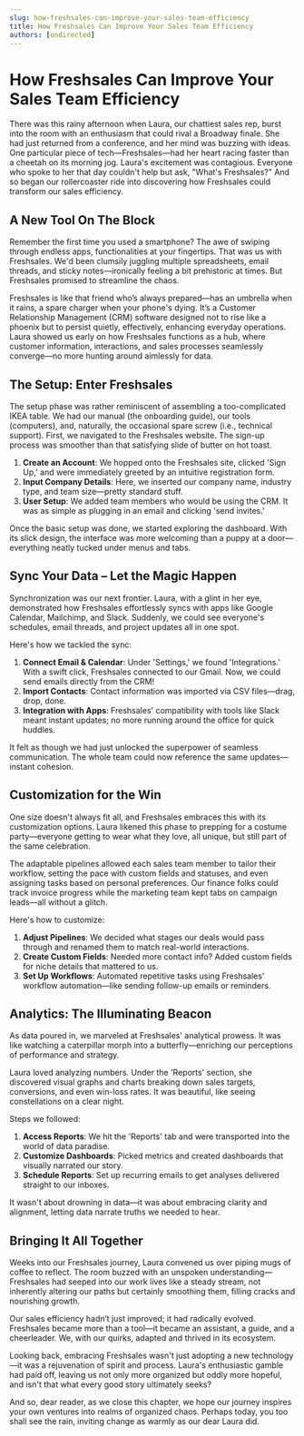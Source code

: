 ```yaml
---
slug: how-freshsales-can-improve-your-sales-team-efficiency
title: How Freshsales Can Improve Your Sales Team Efficiency
authors: [undirected]
---
```



# How Freshsales Can Improve Your Sales Team Efficiency

There was this rainy afternoon when Laura, our chattiest sales rep, burst into the room with an enthusiasm that could rival a Broadway finale. She had just returned from a conference, and her mind was buzzing with ideas. One particular piece of tech—Freshsales—had her heart racing faster than a cheetah on its morning jog. Laura's excitement was contagious. Everyone who spoke to her that day couldn't help but ask, "What's Freshsales?" And so began our rollercoaster ride into discovering how Freshsales could transform our sales efficiency.

## A New Tool On The Block

Remember the first time you used a smartphone? The awe of swiping through endless apps, functionalities at your fingertips. That was us with Freshsales. We'd been clumsily juggling multiple spreadsheets, email threads, and sticky notes—ironically feeling a bit prehistoric at times. But Freshsales promised to streamline the chaos.

Freshsales is like that friend who’s always prepared—has an umbrella when it rains, a spare charger when your phone's dying. It’s a Customer Relationship Management (CRM) software designed not to rise like a phoenix but to persist quietly, effectively, enhancing everyday operations. Laura showed us early on how Freshsales functions as a hub, where customer information, interactions, and sales processes seamlessly converge—no more hunting around aimlessly for data.

## The Setup: Enter Freshsales

The setup phase was rather reminiscent of assembling a too-complicated IKEA table. We had our manual (the onboarding guide), our tools (computers), and, naturally, the occasional spare screw (i.e., technical support). First, we navigated to the Freshsales website. The sign-up process was smoother than that satisfying slide of butter on hot toast. 

1. **Create an Account**: We hopped onto the Freshsales site, clicked 'Sign Up,' and were immediately greeted by an intuitive registration form. 
2. **Input Company Details**: Here, we inserted our company name, industry type, and team size—pretty standard stuff.
3. **User Setup**: We added team members who would be using the CRM. It was as simple as plugging in an email and clicking 'send invites.'

Once the basic setup was done, we started exploring the dashboard. With its slick design, the interface was more welcoming than a puppy at a door—everything neatly tucked under menus and tabs. 

## Sync Your Data – Let the Magic Happen

Synchronization was our next frontier. Laura, with a glint in her eye, demonstrated how Freshsales effortlessly syncs with apps like Google Calendar, Mailchimp, and Slack. Suddenly, we could see everyone's schedules, email threads, and project updates all in one spot.

Here's how we tackled the sync:

1. **Connect Email & Calendar**: Under 'Settings,' we found 'Integrations.' With a swift click, Freshsales connected to our Gmail. Now, we could send emails directly from the CRM!
2. **Import Contacts**: Contact information was imported via CSV files—drag, drop, done. 
3. **Integration with Apps**: Freshsales' compatibility with tools like Slack meant instant updates; no more running around the office for quick huddles.

It felt as though we had just unlocked the superpower of seamless communication. The whole team could now reference the same updates—instant cohesion.

## Customization for the Win

One size doesn't always fit all, and Freshsales embraces this with its customization options. Laura likened this phase to prepping for a costume party—everyone getting to wear what they love, all unique, but still part of the same celebration.

The adaptable pipelines allowed each sales team member to tailor their workflow, setting the pace with custom fields and statuses, and even assigning tasks based on personal preferences. Our finance folks could track invoice progress while the marketing team kept tabs on campaign leads—all without a glitch.

Here's how to customize:

1. **Adjust Pipelines**: We decided what stages our deals would pass through and renamed them to match real-world interactions.
2. **Create Custom Fields**: Needed more contact info? Added custom fields for niche details that mattered to us.
3. **Set Up Workflows**: Automated repetitive tasks using Freshsales' workflow automation—like sending follow-up emails or reminders.

## Analytics: The Illuminating Beacon

As data poured in, we marveled at Freshsales' analytical prowess. It was like watching a caterpillar morph into a butterfly—enriching our perceptions of performance and strategy.

Laura loved analyzing numbers. Under the 'Reports' section, she discovered visual graphs and charts breaking down sales targets, conversions, and even win-loss rates. It was beautiful, like seeing constellations on a clear night.

Steps we followed:

1. **Access Reports**: We hit the 'Reports' tab and were transported into the world of data paradise.
2. **Customize Dashboards**: Picked metrics and created dashboards that visually narrated our story.
3. **Schedule Reports**: Set up recurring emails to get analyses delivered straight to our inboxes. 

It wasn't about drowning in data—it was about embracing clarity and alignment, letting data narrate truths we needed to hear.

## Bringing It All Together

Weeks into our Freshsales journey, Laura convened us over piping mugs of coffee to reflect. The room buzzed with an unspoken understanding—Freshsales had seeped into our work lives like a steady stream, not inherently altering our paths but certainly smoothing them, filling cracks and nourishing growth.

Our sales efficiency hadn’t just improved; it had radically evolved. Freshsales became more than a tool—it became an assistant, a guide, and a cheerleader. We, with our quirks, adapted and thrived in its ecosystem.

Looking back, embracing Freshsales wasn't just adopting a new technology—it was a rejuvenation of spirit and process. Laura's enthusiastic gamble had paid off, leaving us not only more organized but oddly more hopeful, and isn't that what every good story ultimately seeks?

And so, dear reader, as we close this chapter, we hope our journey inspires your own ventures into realms of organized chaos. Perhaps today, you too shall see the rain, inviting change as warmly as our dear Laura did.
```
